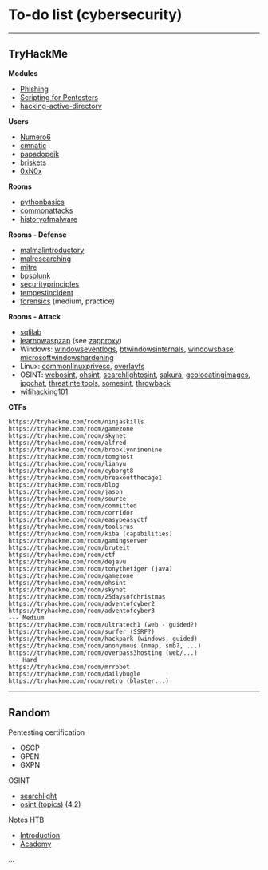 # To-do list (cybersecurity)

<hr class="sep-both">

## TryHackMe

<div class="row row-cols-md-2"><div>

**Modules**

* [Phishing](https://tryhackme.com/module/phishing)
* [Scripting for Pentesters](https://tryhackme.com/module/scripting-for-pentesters)
* [hacking-active-directory](https://tryhackme.com/module/hacking-active-directory)

**Users**

* [Numero6](https://tryhackme.com/p/Numero6)
* [cmnatic](https://tryhackme.com/p/cmnatic)
* [papadopejk](https://tryhackme.com/p/papadopejk)
* [briskets](https://tryhackme.com/p/briskets)
* [0xN0x](https://github.com/0xN0x)

**Rooms**

* [pythonbasics](https://tryhackme.com/room/pythonbasics)
* [commonattacks](https://tryhackme.com/room/commonattacks)
* [historyofmalware](https://tryhackme.com/room/historyofmalware)

**Rooms - Defense**

* [malmalintroductory](https://tryhackme.com/room/malmalintroductory)
* [malresearching](https://tryhackme.com/room/malresearching)
* [mitre](https://tryhackme.com/room/mitre)
* [bpsplunk](https://tryhackme.com/room/bpsplunk)
* [securityprinciples](https://tryhackme.com/room/securityprinciples)
* [tempestincident](https://tryhackme.com/room/tempestincident)
* [forensics](https://tryhackme.com/room/forensics) (medium, practice)

**Rooms - Attack**

* [sqlilab](https://tryhackme.com/room/sqlilab)
* [learnowaspzap](https://tryhackme.com/room/learnowaspzap) (see [zapproxy](https://www.zaproxy.org/))
* Windows: [windowseventlogs](https://tryhackme.com/room/windowseventlogs), [btwindowsinternals](https://tryhackme.com/room/btwindowsinternals), [windowsbase](https://tryhackme.com/room/windowsbase), [microsoftwindowshardening](https://tryhackme.com/room/microsoftwindowshardening)
* Linux: [commonlinuxprivesc](https://tryhackme.com/room/commonlinuxprivesc), [overlayfs](https://tryhackme.com/room/overlayfs)
* OSINT: [webosint](https://tryhackme.com/room/webosint), [ohsint](https://tryhackme.com/room/ohsint), [searchlightosint](https://tryhackme.com/room/searchlightosint), [sakura](https://tryhackme.com/room/sakura), [geolocatingimages](https://tryhackme.com/room/geolocatingimages), [jpgchat](https://tryhackme.com/room/jpgchat), [threatinteltools](https://tryhackme.com/room/threatinteltools), [somesint](https://tryhackme.com/room/somesint), [throwback](https://tryhackme.com/room/throwback)
* [wifihacking101](https://tryhackme.com/room/wifihacking101)
</div><div>

**CTFs**

```
https://tryhackme.com/room/ninjaskills
https://tryhackme.com/room/gamezone
https://tryhackme.com/room/skynet
https://tryhackme.com/room/alfred
https://tryhackme.com/room/brooklynninenine
https://tryhackme.com/room/tomghost
https://tryhackme.com/room/lianyu
https://tryhackme.com/room/cyborgt8
https://tryhackme.com/room/breakoutthecage1
https://tryhackme.com/room/blog
https://tryhackme.com/room/jason
https://tryhackme.com/room/source
https://tryhackme.com/room/committed
https://tryhackme.com/room/corridor
https://tryhackme.com/room/easypeasyctf
https://tryhackme.com/room/toolsrus
https://tryhackme.com/room/kiba (capabilities)
https://tryhackme.com/room/gamingserver
https://tryhackme.com/room/bruteit
https://tryhackme.com/room/ctf
https://tryhackme.com/room/dejavu
https://tryhackme.com/room/tonythetiger (java)
https://tryhackme.com/room/gamezone
https://tryhackme.com/room/ohsint
https://tryhackme.com/room/skynet
https://tryhackme.com/room/25daysofchristmas
https://tryhackme.com/room/adventofcyber2
https://tryhackme.com/room/adventofcyber3
--- Medium
https://tryhackme.com/room/ultratech1 (web - guided?)
https://tryhackme.com/room/surfer (SSRF?)
https://tryhackme.com/room/hackpark (windows, guided)
https://tryhackme.com/room/anonymous (nmap, smb?, ...)
https://tryhackme.com/room/overpass3hosting (web/...) 
--- Hard
https://tryhackme.com/room/mrrobot
https://tryhackme.com/room/dailybugle
https://tryhackme.com/room/retro (blaster...)
```

</div></div>

<hr class="sep-both">

## Random

<div class="row row-cols-md-2"><div>

Pentesting certification

* OSCP
* GPEN
* GXPN
</div><div>

OSINT

* [searchlight](https://lightorithm.gitbook.io/searchlight/)
* [osint (topics)](https://github.com/topics/osint) (4.2)


Notes HTB

* [Introduction](https://help.hackthebox.com/en/articles/5185158-introduction-to-hack-the-box)
* [Academy](https://academy.hackthebox.com/module/77/section/721)

...
</div></div>
